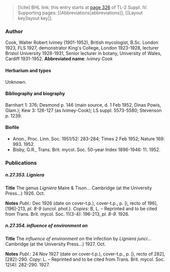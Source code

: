 > [!cite] BHL link: this entry starts at [page 326](https://www.biodiversitylibrary.org/page/33266003) of TL-2 Suppl. IV.
> Supporting pages: [[Abbreviations|abbreviations]], [[Layout key|layout key]].

### Author

Cook, Walter Robert Ivimey (1901-1952), British mycologist, B.Sc. London 1923, FLS 1927, demonstrator King's College, London 1923-1928, lecturer Bristol University 1928-1931, Senior lecturer in botany, University of Wales, Cardiff 1931-1952. 
**Abbreviated name**: *Ivimey Cook*

#### Herbarium and types

Unknown.

#### Bibliography and biography

Barnhart 1: 376; Desmond p. 146 (main source, d. 1 Feb 1952, Dinas Powis, Glam.); Kew 3: 126-127 (as Ivimey-Cook); LS suppl. 5573-5580; Stevenson p. 1239.

#### Biofile

- Anon., Proc. Linn. Soc. 1951/52: 283-284; Times 2 Feb 1952; Nature 169: 993. 1952.
- Bisby, G.R., Trans. Brit. mycol. Soc. 50-year Index 1896-1946: 11. 1952.

### Publications

##### n.27.353. Ligniera

**Title**
The genus *Ligniera* Maire & Tison... Cambridge (at the University Press...) 1926. Oct.

**Notes**
*Publ*.: Dec 1926 (date on cover-t.p.), cover-t.p., p. \[i, recto of 196\], \[196\]-213, *pl. 8-9* (uncol. phot.). *Copies*: B, L. – Reprinted and to be cited from Trans. Brit. mycol. Soc. 11(3-4): 196-213, *pl. 8-9.* 1926.

##### n.27.354. influence of environment on

**Title**
The *influence of environment on* the infection by *Ligniera junci*... Cambridge (at the University Press...) 1927. Oct.

**Notes**
*Publ*.: 24 Nov 1927 (date on cover-t.p.), cover-t.p., p. \[i, recto of 282\], \[282\]-290. *Copy*: L. – Reprinted and to be cited from Trans. Brit. mycol. Soc. 12(4): 282-290. 1927.

